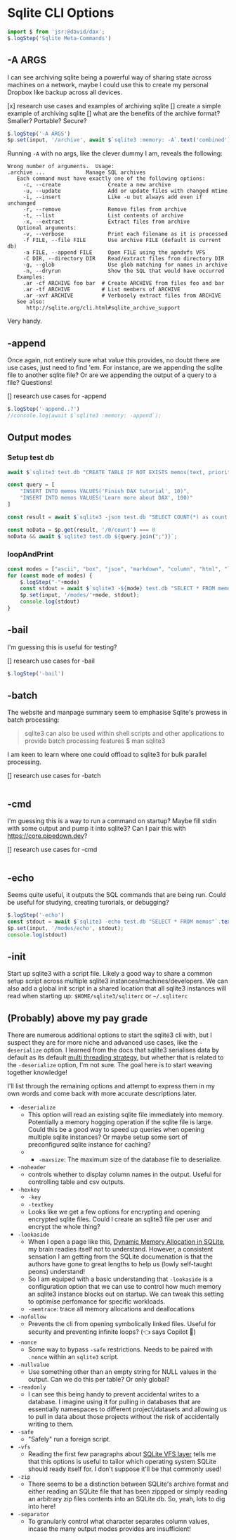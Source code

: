# Sqlite CLI Options

```ts
import $ from 'jsr:@david/dax';
$.logStep('Sqlite Meta-Commands')
```

## -A ARGS
I can see archiving sqlite being a powerful way of sharing state across machines on a network, maybe I could use this to create my personal Dropbox like backup across all devices. 

[x] research use cases and examples of archiving sqlite
[] create a simple example of archiving sqlite
[] what are the benefits of the archive format? Smaller? Portable? Secure?

```ts
$.logStep('-A ARGS')
$p.set(input, '/archive', await $`sqlite3 :memory: -A`.text('combined'));
```

Running `-A` with no args, like the clever dummy I am, reveals the following:

```text
Wrong number of arguments.  Usage:
.archive ...             Manage SQL archives
   Each command must have exactly one of the following options:
     -c, --create               Create a new archive
     -u, --update               Add or update files with changed mtime
     -i, --insert               Like -u but always add even if unchanged
     -r, --remove               Remove files from archive
     -t, --list                 List contents of archive
     -x, --extract              Extract files from archive
   Optional arguments:
     -v, --verbose              Print each filename as it is processed
     -f FILE, --file FILE       Use archive FILE (default is current db)
     -a FILE, --append FILE     Open FILE using the apndvfs VFS
     -C DIR, --directory DIR    Read/extract files from directory DIR
     -g, --glob                 Use glob matching for names in archive
     -n, --dryrun               Show the SQL that would have occurred
   Examples:
     .ar -cf ARCHIVE foo bar  # Create ARCHIVE from files foo and bar
     .ar -tf ARCHIVE          # List members of ARCHIVE
     .ar -xvf ARCHIVE         # Verbosely extract files from ARCHIVE
   See also:
      http://sqlite.org/cli.html#sqlite_archive_support
```

Very handy. 

## -append
Once again, not entirely sure what value this provides, no doubt there are use cases, just need to find 'em. For instance, are we appending the sqlite file to another sqlite file? Or are we appending the output of a query to a file? Questions!

[] research use cases for -append

```ts
$.logStep('-append..?')
//console.log(await $`sqlite3 :memory: -append`);
```

## Output modes

### Setup test db
```ts
await $`sqlite3 test.db "CREATE TABLE IF NOT EXISTS memos(text, priority INTEGER)"`

const query = [
    "INSERT INTO memos VALUES('Finish DAX tutorial', 10)", 
    "INSERT INTO memos VALUES('Learn more about DAX', 100)"
]

const result = await $`sqlite3 -json test.db "SELECT COUNT(*) as count FROM memos"`.json()

const noData = $p.get(result, '/0/count') === 0
noData && await $`sqlite3 test.db ${query.join(";")}`;
```

### loopAndPrint
```ts
const modes = ["ascii", "box", "json", "markdown", "column", "html", "line", "csv", "list", "table", "tabs", "quote"]
for (const mode of modes) {
    $.logStep("-"+mode)
    const stdout = await $`sqlite3 -${mode} test.db "SELECT * FROM memos"`.text()
    $p.set(input, '/modes/'+mode, stdout);
    console.log(stdout)
}
```

## -bail
I'm guessing this is useful for testing?

[] research use cases for -bail
```ts
$.logStep('-bail')
```

## -batch
The website and manpage summary seem to emphasise Sqlite's prowess in batch processing:

> sqlite3 can also be used within shell scripts and other applications to provide batch processing features
> $ man sqlite3

I am keen to learn where one could offload to sqlite3 for bulk parallel processing.

[] research use cases for -batch
```ts
```

## -cmd
I'm guessing this is a way to run a command on startup? Maybe fill stdin with some output and pump it into sqlite3? Can I pair this with https://core.pipedown.dev?

[] research use cases for -cmd
```ts
```

## -echo
Seems quite useful, it outputs the SQL commands that are being run. Could be useful for studying, creating turorials, or debugging?

```ts
$.logStep('-echo')
const stdout = await $`sqlite3 -echo test.db "SELECT * FROM memos"`.text()
$p.set(input, '/modes/echo', stdout);
console.log(stdout)
```

## -init
Start up sqlite3 with a script file. Likely a good way to share a common setup script across multiple sqlite3 instances/machines/developers. We can also add a global init script in a shared location that all sqlite3 instances will read when starting up: `$HOME/sqlite3/sqliterc` or `~/.sqliterc`

## (Probably) above my pay grade
There are numerous additional options to start the sqlite3 cli with, but I suspect they are for more niche and advanced use cases, like the `-deserialize` option. I learned from the docs that sqlite3 serialises data by default as its default [multi threading strategy](https://sqlite.org/threadsafe.html), but whether that is related to the `-deserialize` option, I'm not sure. The goal here is to start weaving together knowledge!

I'll list through the remaining options and attempt to express them in my own words and come back with more accurate descriptions later.

- `-deserialize`
  - This option will read an existing sqlite file immediately into memory. Potentially a memory hogging operation if the sqlite file is large. Could this be a good way to speed up queries when opening multiple sqlite instances? Or maybe setup some sort of preconfigured sqlite instance for caching?
  - - `-maxsize`: The maximum size of the database file to deserialize.
- `-noheader`
  - controls whether to display column names in the output. Useful for controlling table and csv outputs.
- `-hexkey`
  - `-key`
  - `-textkey`
  - Looks like we get a few options for encrypting and opening encrypted sqlite files. Could I create an sqlite3 file per user and encrypt the whole thing?
- `-lookaside`
  - When I open a page like this, [Dynamic Memory Allocation in SQLite](https://sqlite.org/malloc.html), my brain readies itself not to understand. However, a consistent sensation I am getting from the SQLite documenation is that the authors have gone to great lengths to help us (lowly self-taught peons) understand! 
  - So I am equiped with a basic understanding that `-lookaside` is a configuration option that we can use to control how much memory an sqlite3 instance blocks out on startup. We can tweak this setting to optimise perfomance for specific workloads.
  - `-memtrace`: trace all memory allocations and deallocations
- `-nofollow`
  - Prevents the cli from opening symbolically linked files. Useful for security and preventing infinite loops? (👈 says Copilot 🤷)
- `-nonce`
  - Some way to bypass `-safe` restrictions. Needs to be paired with `.nonce` within an `sqlite3` script.
- `-nullvalue`
  - Use something other than an empty string for NULL values in the output. Can we do this per table? Or only global?
- `-readonly`
  - I can see this being handy to prevent accidental writes to a database. I imagine using it for pulling in databases that are essentially namespaces to different project/datasets and allowing us to pull in data about those projects without the risk of accidentally writing to them.
- `-safe`
  - "Safely" run a foreign script.
- `-vfs`
  - Reading the first few paragraphs about [SQLite VFS layer](https://sqlite.org/vfs.html) tells me that this options is useful to tailor which operating system SQLite should ready itself for. I don't suppose it'll be that commonly used!
- `-zip`
  - There seems to be a distinction between SQLite's archive format and either reading an SQLite file that has been zippped or simply reading an arbitrary zip files contents into an SQLite db. So, yeah, lots to dig into here!
- `-separator`
  - To granularly control what character separates column values, incase the many output modes provides are insufficient!